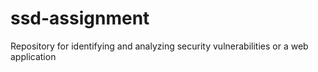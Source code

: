 # ssd-assignment
Repository for identifying and analyzing security vulnerabilities or a web application 

